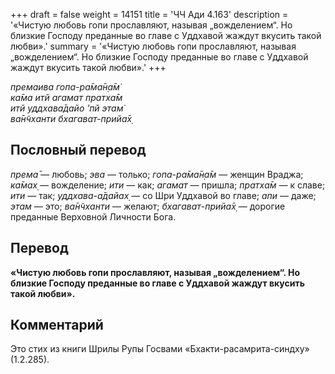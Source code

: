 +++
draft = false
weight = 14151
title = 'ЧЧ Ади 4.163'
description = '«Чистую любовь гопи прославляют, называя „вожделением“. Но близкие Господу преданные во главе с Уддхавой жаждут вкусить такой любви».'
summary = '«Чистую любовь гопи прославляют, называя „вожделением“. Но близкие Господу преданные во главе с Уддхавой жаждут вкусить такой любви».'
+++

_премаива гопа-ра̄ма̄н̣а̄м̇  
ка̄ма итй агамат пратха̄м  
итй уддхава̄дайо ’пй этам̇  
ва̄н̃чханти бхагават-прийа̄х̣_

## Пословный перевод

_према̄_ — любовь; _эва_ — только; _гопа_\-_ра̄ма̄н̣а̄м_ — женщин Враджа; _ка̄мах̣_ — вожделение; _ити_ — как; _агамат_ — пришла; _пратха̄м_ — к славе; _ити_ — так; _уддхава_\-_а̄дайах̣_ — со Шри Уддхавой во главе; _апи_ — даже; _этам_ — это; _ва̄н̃чханти_ — желают; _бхагават_\-_прийа̄х̣_ — дорогие преданные Верховной Личности Бога.

## Перевод

**«Чистую любовь гопи прославляют, называя „вожделением“. Но близкие Господу преданные во главе с Уддхавой жаждут вкусить такой любви».**

## Комментарий

Это стих из книги Шрилы Рупы Госвами «Бхакти-расамрита-синдху» (1.2.285).
